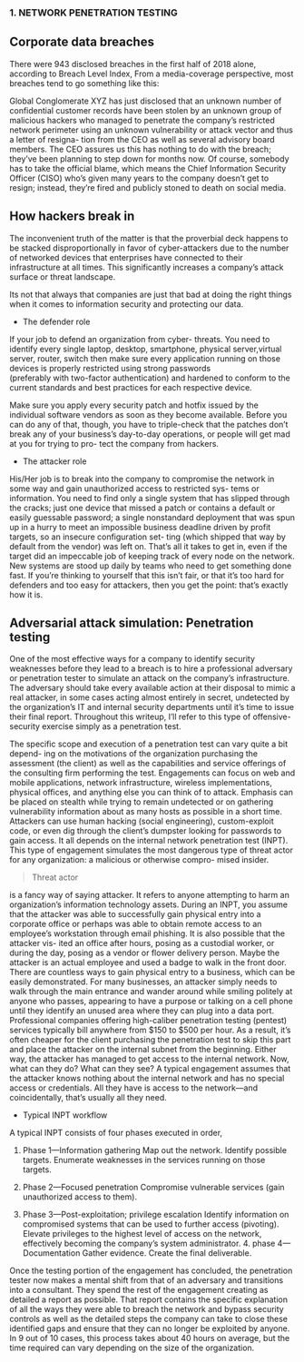 ### 1. NETWORK PENETRATION TESTING


## Corporate data breaches
    

   There were 943 disclosed breaches in the first half of 2018
   alone, according to Breach Level Index, From a media-coverage perspective,
   most breaches tend to go something like this:
  

   Global Conglomerate XYZ has just disclosed that an unknown number of confidential
   customer records have been stolen by an unknown group of malicious hackers who
   managed to penetrate the company’s restricted network perimeter using an unknown
   vulnerability or attack vector and thus a letter of resigna-
   tion from the CEO as well as several advisory board members.
   The CEO assures us this has nothing to do with the breach;
   they’ve been planning to step down for months now.
   Of course, somebody has to take the official blame, which means the Chief Information
   Security Officer (CISO) who’s given many years to the company doesn’t get to resign;
   instead, they’re fired and publicly stoned to death on social media.


## How hackers break in

  
   The inconvenient truth of the matter is that the proverbial deck happens
   to be stacked disproportionally in favor of cyber-attackers due to
   the number of networked devices that enterprises have connected to their 
   infrastructure at all times.
   This significantly increases a company’s attack surface or
   threat landscape.

   Its not that always that companies are just that bad at doing the right things
   when it comes to information security and protecting our data.


  - The defender role

   If your job to defend an organization from cyber-
   threats. You need to identify every single laptop, desktop, smartphone, 
   physical server,virtual server, router, switch then make sure every application
   running on those devices is properly restricted using strong passwords  
   (preferably with two-factor authentication) and
   hardened to conform to the current standards and best practices for each respective
   device.
   

   Make sure you apply every security patch and hotfix issued
   by the individual software vendors as soon as they become available. Before you can
   do any of that, though, you have to triple-check that the patches don’t break any of
   your business’s day-to-day operations, or people will get mad at you for trying to pro-
   tect the company from hackers.

  - The attacker role


   His/Her job is to break into the company to
   compromise the network in some way and gain unauthorized access to restricted sys-
   tems or information. You need to find only a single system that has slipped through
   the cracks; just one device that missed a patch or contains a default or easily guessable
   password; a single nonstandard deployment that was spun up in a hurry to meet an
   impossible business deadline driven by profit targets, so an insecure configuration set-
   ting (which shipped that way by default from the vendor) was left on. That’s all it takes
   to get in, even if the target did an impeccable job of keeping track of every node on
   the network. New systems are stood up daily by teams who need to get something
   done fast.
   If you’re thinking to yourself that this isn’t fair, or that it’s too hard for defenders and
   too easy for attackers, then you get the point: that’s exactly how it is.  


##  Adversarial attack simulation: Penetration testing


  One of the most effective ways for a company to identify security weaknesses before they
  lead to a breach is to hire a professional adversary or penetration tester to simulate an
  attack on the company’s infrastructure. The adversary should take every available
  action at their disposal to mimic a real attacker, in some cases acting almost entirely in
  secret, undetected by the organization’s IT and internal security departments until it’s
  time to issue their final report. Throughout this writeup, I’ll refer to this type of offensive-
  security exercise simply as a penetration test.
      
  The specific scope and execution of a penetration test can vary quite a bit depend-
  ing on the motivations of the organization purchasing the assessment (the client) as
  well as the capabilities and service offerings of the consulting firm performing the
  test. Engagements can focus on web and mobile applications, network infrastructure,
  wireless implementations, physical offices, and anything else you can think of to
  attack. Emphasis can be placed on stealth while trying to remain undetected or on
  gathering vulnerability information about as many hosts as possible in a short time.
  Attackers can use human hacking (social engineering), custom-exploit code, or even
  dig through the client’s dumpster looking for passwords to gain access. It all depends
  on the internal network penetration test (INPT). This type of engagement simulates the most
  dangerous type of threat actor for any organization: a malicious or otherwise compro-
  mised insider.


 >  Threat actor
 
 
  is a fancy way of saying attacker. It refers to anyone
  attempting to harm an organization’s information technology assets.
  During an INPT, you assume that the attacker was able to successfully gain physical
  entry into a corporate office or perhaps was able to obtain remote access to an
  employee’s workstation through email phishing. It is also possible that the attacker vis-
  ited an office after hours, posing as a custodial worker, or during the day, posing as a
  vendor or flower delivery person. Maybe the attacker is an actual employee and used a
  badge to walk in the front door.
  There are countless ways to gain physical entry to a business, which can be easily
  demonstrated. For many businesses, an attacker simply needs to walk through the main
  entrance and wander around while smiling politely at anyone who passes, appearing to
  have a purpose or talking on a cell phone until they identify an unused area where they
  can plug into a data port. Professional companies offering high-caliber penetration
  testing (pentest) services typically bill anywhere from $150 to $500 per hour. As a result,
  it’s often cheaper for the client purchasing the penetration test to skip this part and
  place the attacker on the internal subnet from the beginning.
  Either way, the attacker has managed to get access to the internal network. Now,
  what can they do? What can they see? A typical engagement assumes that the attacker
  knows nothing about the internal network and has no special access or credentials. All
  they have is access to the network—and coincidentally, that’s usually all they need.


 -  Typical INPT workflow

  A typical INPT consists of four phases executed in order,


   1. Phase 1—Information gathering
      Map out the network.
      Identify possible targets.
      Enumerate weaknesses in the services running on those targets.


   2. Phase 2—Focused penetration
            Compromise vulnerable services (gain unauthorized access to them).
            
   3. Phase 3—Post-exploitation; privilege escalation
                   Identify information on compromised systems that can be used to further
                   access (pivoting).
                   Elevate privileges to the highest level of access on the network, effectively
                   becoming the company’s system administrator.
    4.  phase 4—Documentation
               Gather evidence.
               Create the final deliverable.
 
   Once the testing portion of the engagement has concluded, the penetration tester
   now makes a mental shift from that of an adversary and transitions into a consultant.
   They spend the rest of the engagement creating as detailed a report as possible. That
   report contains the specific explanation of all the ways they were able to breach the
   network and bypass security controls as well as the detailed steps the company can
   take to close these identified gaps and ensure that they can no longer be exploited by
   anyone. In 9 out of 10 cases, this process takes about 40 hours on average, but the
   time required can vary depending on the size of the organization.


